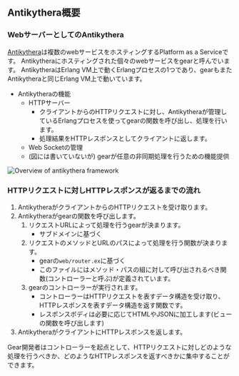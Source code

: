 ## Antikythera概要

### WebサーバーとしてのAntikythera

[Antikythera](https://github.com/access-company/antikythera)は複数のwebサービスをホスティングするPlatform as a Serviceです。
Antikytheraにホスティングされた個々のwebサービスをgearと呼んでいます。
AntikytheraはErlang VM上で動くErlangプロセスの1つであり、gearもまたAntikytheraと同じErlang VM上で動いています。

- Antikytheraの機能
    - HTTPサーバー
      - クライアントからのHTTPリクエストに対し、Antikytheraが管理しているErlangプロセスを使ってgearの関数を呼び出し、処理を行います。
      - 処理結果をHTTPレスポンスとしてクライアントに返します。
    - Web Socketの管理
    - (図には書いていないが) gearが任意の非同期処理を行うための機能提供

![Overview of antikythera framework](/overview_of_antikythera.png)

### HTTPリクエストに対しHTTPレスポンスが返るまでの流れ

1. AntikytheraがクライアントからのHTTPリクエストを受け取ります。
2. Antikytheraがgearの関数を呼び出します。
   1. リクエストURLによって処理を行うgearが決まります。
       - サブドメインに基づく
   2. リクエストのメソッドとURLのパスによって処理を行う関数が決まります。
       - gearの`web/router.ex`に基づく
       - このファイルにはメソッド・パスの組に対して呼び出されるべき関数(コントローラーと呼ぶ)が定義されています。
   3. gearのコントローラーが実行されます。
       - コントローラーはHTTPリクエストを表すデータ構造を受け取り、HTTPレスポンスを表すデータ構造を返す関数です。
       - レスポンスボディは必要に応じてHTMLやJSONに加工します(ビューの関数を呼び出します)
3. AntikytheraがクライアントにHTTPレスポンスを返します。

Gear開発者はコントローラーを起点として、HTTPリクエストに対しどのような処理を行うべきか、どのようなHTTPレスポンスを返すべきかに集中することができます。
